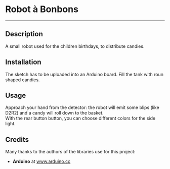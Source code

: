 # Robot à Bonbons
---
## Description
A small robot used for the children birthdays, to distribute candies.
## Installation
The sketch has to be uploaded into an Arduino board.
Fill the tank with roun shaped candies.
## Usage
Approach your hand from the detector: the robot will emit some blips (like D2R2) and a candy will roll down to the basket.  
With the rear button button, you can choose different colors for the side light.
## Credits
Many thanks to the authors of the libraries use for this project:  
* **Arduino** at www.arduino.cc
